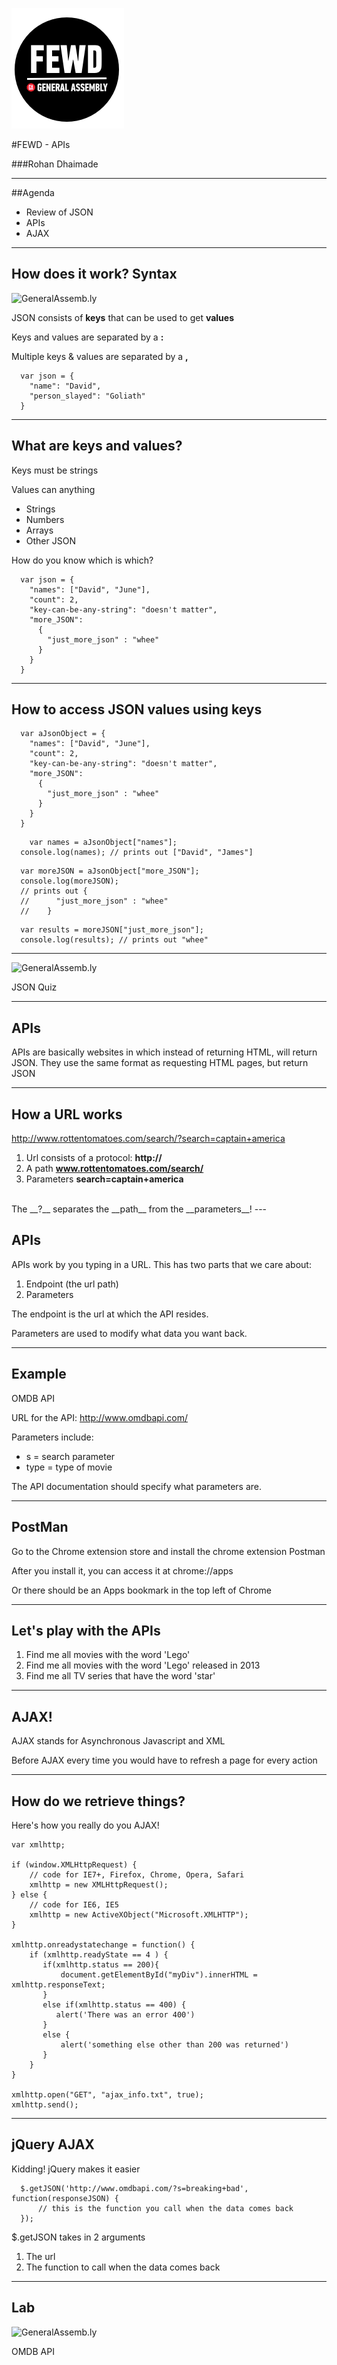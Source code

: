 ![GeneralAssemb.ly](../../img/icons/FEWD_Logo.png)

#FEWD - APIs

###Rohan Dhaimade

---


##Agenda

* Review of JSON
* APIs
* AJAX

---

## How does it work? Syntax

![GeneralAssemb.ly](../../img/unit_1/json-example.png)

JSON consists of __keys__ that can be used to get __values__

Keys and values are separated by a __:__

Multiple keys & values are separated by a __,__

```
  var json = {
    "name": "David",
    "person_slayed": "Goliath"
  }
```

---

## What are keys and values?

Keys must be strings

Values can anything

* Strings
* Numbers
* Arrays
* Other JSON


How do you know which is which?

```
  var json = {
    "names": ["David", "June"],
    "count": 2,
    "key-can-be-any-string": "doesn't matter",
    "more_JSON":
      {
        "just_more_json" : "whee"
      }
    }
  }
```

---

## How to access JSON values using keys

```
  var aJsonObject = {
    "names": ["David", "June"],
    "count": 2,
    "key-can-be-any-string": "doesn't matter",
    "more_JSON":
      {
        "just_more_json" : "whee"
      }
    }
  }
```

```
	var names = aJsonObject["names"];
  console.log(names); // prints out ["David", "James"]
```

```
  var moreJSON = aJsonObject["more_JSON"];
  console.log(moreJSON);
  // prints out {
  //      "just_more_json" : "whee"
  //    }
```

```
  var results = moreJSON["just_more_json"];
  console.log(results); // prints out "whee"
```

---

![GeneralAssemb.ly](../img/icons/exercise_icon_md.png)

JSON Quiz

---

## APIs

APIs are basically websites in which instead of returning HTML, will return JSON. They use the same format as requesting HTML pages, but return JSON

---

## How a URL works

http://www.rottentomatoes.com/search/?search=captain+america

1. Url consists of a protocol: __http://__
2. A path __www.rottentomatoes.com/search/__
3. Parameters __search=captain+america__

<br>
The __?__ separates the __path__ from the __parameters__!
---

## APIs

APIs work by you typing in a URL. This has two parts that we care about:

1. Endpoint (the url path)
2. Parameters

The endpoint is the url at which the API resides.

Parameters are used to modify what data you want back.

---

## Example

OMDB API

URL for the API:
http://www.omdbapi.com/

Parameters include:

* s = search parameter
* type = type of movie

The API documentation should specify what parameters are.

---

## PostMan

Go to the Chrome extension store and install the chrome extension Postman

After you install it, you can access it at chrome://apps

Or there should be an Apps bookmark in the top left of Chrome

---

## Let's play with the APIs

1. Find me all movies with the word 'Lego'
2. Find me all movies with the word 'Lego' released in 2013
3. Find me all TV series that have the word 'star'

---

## AJAX!

AJAX stands for Asynchronous Javascript and XML

Before AJAX every time you would have to refresh a page for every action

---

## How do we retrieve things?

Here's how you really do you AJAX!

```
var xmlhttp;

if (window.XMLHttpRequest) {
    // code for IE7+, Firefox, Chrome, Opera, Safari
    xmlhttp = new XMLHttpRequest();
} else {
    // code for IE6, IE5
    xmlhttp = new ActiveXObject("Microsoft.XMLHTTP");
}

xmlhttp.onreadystatechange = function() {
    if (xmlhttp.readyState == 4 ) {
       if(xmlhttp.status == 200){
           document.getElementById("myDiv").innerHTML = xmlhttp.responseText;
       }
       else if(xmlhttp.status == 400) {
          alert('There was an error 400')
       }
       else {
           alert('something else other than 200 was returned')
       }
    }
}

xmlhttp.open("GET", "ajax_info.txt", true);
xmlhttp.send();
```

---

## jQuery AJAX

Kidding! jQuery makes it easier

```
  $.getJSON('http://www.omdbapi.com/?s=breaking+bad', function(responseJSON) {
      // this is the function you call when the data comes back
  });
```

$.getJSON takes in 2 arguments

1. The url
2. The function to call when the data comes back

---

## Lab

![GeneralAssemb.ly](../img/icons/exercise_icon_md.png)

OMDB API

